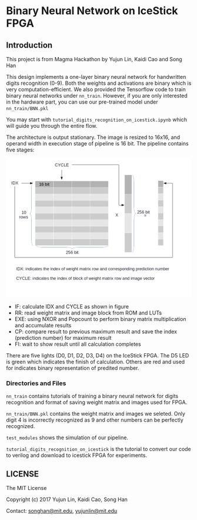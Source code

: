 # Binary Neural Network on IceStick FPGA

## Introduction
This project is from Magma Hackathon by Yujun Lin, Kaidi Cao and Song Han

This design implements a one-layer binary neural network for handwritten digits recognition (0-9). Both the weights and activations are binary which is very computation-efficient. We also provided the Tensorflow code to train binary neural networks under `nn_train`. However, if you are only interested in the hardware part, you can use our pre-trained model under `nn_train/BNN.pkl`

You may start with `tutorial_digits_recognition_on_icestick.ipynb` which will guide you through the entire flow. 

The architecture is output stationary. The image is resized to 16x16, and operand width in execution stage of pipeline is 16 bit. The pipeline contains five stages:

![binary matrix vector multiplication](/images/bmv.png)

- IF: calculate IDX and CYCLE as shown in figure
- RR: read weight matrix and image block from ROM and LUTs
- EXE: using NXOR and Popcount to perform binary matrix multiplication and accumulate results
- CP: compare result to previous maximum result and save the index (prediction number) for maximum result
- FI: wait to show result until all calculation completes

There are five lights (D0, D1, D2, D3, D4) on the IceStick FPGA. The D5 LED is green which indicates the finish of calculation. Others are red and used for indicates binary representation of predited number.

### Directories and Files

`nn_train` contains tutorials of training a binary neural network for digits recognition and format of saving weight matrix and images used for FPGA.

`nn_train/BNN.pkl` contains the weight matrix and images we seleted. Only digit 4 is incorrectly recognized as 9 and other numbers can be perfectly recognized.

`test_modules` shows the simulation of our pipeline.

`tutorial_digits_recognition_on_icestick` is the tutorial to convert our code to verilog and download to icestick FPGA for experiments.

## LICENSE

The MIT License

Copyright (c) 2017 Yujun Lin, Kaidi Cao, Song Han

Contact: songhan@mit.edu, yujunlin@mit.edu
